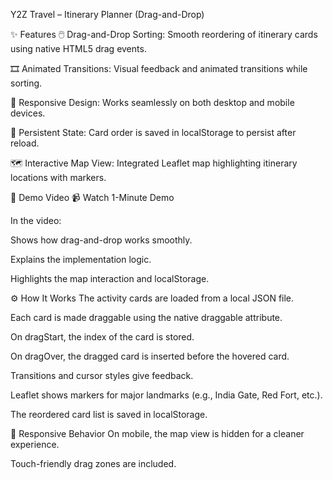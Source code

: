  Y2Z Travel – Itinerary Planner (Drag-and-Drop)

✨ Features
🖱️ Drag-and-Drop Sorting: Smooth reordering of itinerary cards using native HTML5 drag events.

🎞️ Animated Transitions: Visual feedback and animated transitions while sorting.

📱 Responsive Design: Works seamlessly on both desktop and mobile devices.

💾 Persistent State: Card order is saved in localStorage to persist after reload.

🗺️ Interactive Map View: Integrated Leaflet map highlighting itinerary locations with markers.

🎥 Demo Video
📹 Watch 1-Minute Demo

In the video:

Shows how drag-and-drop works smoothly.

Explains the implementation logic.

Highlights the map interaction and localStorage.

⚙️ How It Works
The activity cards are loaded from a local JSON file.

Each card is made draggable using the native draggable attribute.

On dragStart, the index of the card is stored.

On dragOver, the dragged card is inserted before the hovered card.

Transitions and cursor styles give feedback.

Leaflet shows markers for major landmarks (e.g., India Gate, Red Fort, etc.).

The reordered card list is saved in localStorage.

📱 Responsive Behavior
On mobile, the map view is hidden for a cleaner experience.

Touch-friendly drag zones are included.

